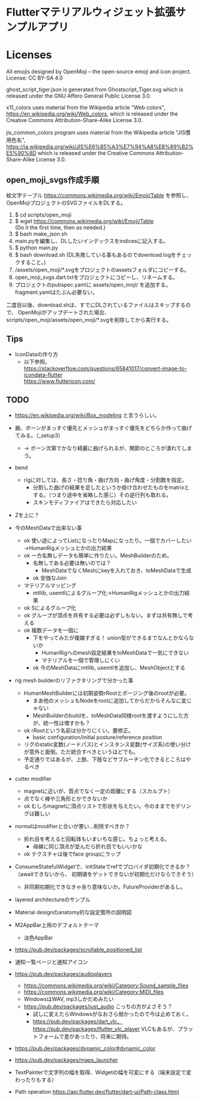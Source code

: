 
# Flutterマテリアルウィジェット拡張サンプルアプリ

# Licenses

All emojis designed by OpenMoji – the open-source emoji and icon project. License: CC BY-SA 4.0

ghost_script_tiger.json is generated from Ghostscript_Tiger.svg
which is released under the GNU Affero General Public License 3.0.

x11_colors uses material from the Wikipedia article "Web colors",
https://en.wikipedia.org/wiki/Web_colors,
which is released under the Creative Commons Attribution-Share-Alike License 3.0.

jis_common_colors program uses material from the Wikipedia article "JIS慣用色名",
https://ja.wikipedia.org/wiki/JIS%E6%85%A3%E7%94%A8%E8%89%B2%E5%90%8D
which is released under the Creative Commons Attribution-Share-Alike License 3.0.

## open_moji_svgs作成手順

絵文字テーブル https://commons.wikimedia.org/wiki/Emoji/Table を参照し、
OpenMojiプロジェクトのSVGファイルをDLする。

1. $ cd scripts/open_moji
2. $ wget https://commons.wikimedia.org/wiki/Emoji/Table  
   (Do it the first time, then as needed.)
3. $ bash make_json.sh
4. main.pyを編集し、DLしたいインデックスをindicesに記入する。
5. $ python main.py
6. $ bash download.sh
   (DL失敗している事もあるのでdownload.logをチェックすること。)
7. /assets/open_moji/*.svgをプロジェクトのassetsフォルダにコピーする。
8. open_moji_svgs.dart.txtをプロジェクトにコピーし、リネームする。
9. プロジェクトのpubspec.yamlに assets/open_moji/ を追加する。fragment.yamlはたぶん必要ない。

二度目以後、download.shは、すでにDLされているファイルはスキップするので、 OpenMojiがアップデートされた場合、
scripts/open_moji/assets/open_moji/*.svgを削除してから実行する。

## Tips

* IconDataの作り方
  * 以下参照。  
    https://stackoverflow.com/questions/65841017/convert-image-to-icondata-flutter  
    https://www.fluttericon.com/

## TODO

* https://en.wikipedia.org/wiki/Box_modeling と言うらしい。

* 腕、ボーンがまっすぐ優先とメッシュがまっすぐ優先をどちらか作って曲げてみる。（_setup3）
  * → ボーン次第でかなり綺麗に曲げられるが、関節のところが潰れてしまう。

* bend
  * rigに対しては、長さ・捻り角・曲げ方向・曲げ角度・分割数を指定。
    * 分割した曲げの結果を足したというか掛け合わせたものをmatrixとする。（つまり途中を省略した感じ）その逆行列も取れる。
    * スキンモディファイアはできたら対応したい

* Zを上に？

* 今のMeshDataで出来ない事 
  * ok 使い途によってListになったりMapになったり。一個でカバーしたい→HumanRigメッシュとかの出力結果
  * ok 一方名無しデータも簡単に作りたい。MeshBuilderのため。
    * 名無しである必要は無いのでは？
      * MeshDataでなくMeshにkeyを入れておき、toMeshDataで生成
    * ok 安価なJoin
  * マテリアルマッピング
    * mtllib, usemtlによるグループ化→HumanRigメッシュとかの出力結果
  * ok Sによるグループ化
  * ok グループが頂点を共有する必要は必ずしもない。まずは共有無しで考える
  * ok 複数データを一個に
    * 下をやってみたが複雑すぎる！ union型ができるまでなんとかならないか
      * HumanRigへのmesh設定結果をtoMeshDataで一気にできない
      * マテリアルを一個で管理しにくい
    * ok 今のMeshDataにmtllib, usemtlを追加し、MeshObjectとする
      
* rig mesh builderのリファクタリングで分かった事
  * HumanMeshBuilderには初期姿勢rRootとポージング後のrootが必要。
    * まあ他のメッシュもNodeをrootに追加してからだからそんなに変じゃない
    * MeshBuilderのbuildを、toMeshData同様rootを渡すようにした方が、統一性は増すかも？
  * ok rRootという名前は分かりにくい。要修正。
    * basic configuration/initial posture/reference position 
  * リグのstatic変数(ノードパス)とインスタンス変数(サイズ系)の使い分けが意外と面倒。ただ統合すべきというほどでも。
  * 予定通りではあるが、上肢、下肢などサブルーチン化できるところはやるべき

* cutter modifier
  * magnetに近いが、質点でなく一定の距離にする（スカルプト）
  * 点でなく棒や三角形とかできないか
  * ok むしろmagnetに頂点リストで形状を与えたい。今のままでモデリングは難しい
* normalはmodifierと合いが悪い...削除すべきか？
  * 折れ目を考えると回転体もいまいちな感じ。ちょっと考える。
    * 母線に同じ頂点が並んだら折れ目でもいいかな
  * ok テクスチャは後でface groupにラップ

* ConsumeStatefulWidgetで、initStateでrefでプロバイダ初期化できるか？（awaitできないから、
  初期値をゲットできないが初期化だけならできそう）
  * 非同期初期化できなきゃ余り意味ないか。FutureProviderがあるし。
* layered architectureのサンプル
* Material designのanatomy的な設定箇所の説明図
* M2AppBar上用のデフォルトテーマ
  * 淡色AppBar
* https://pub.dev/packages/scrollable_positioned_list
* 通知一覧ページと通知アイコン
* https://pub.dev/packages/audioplayers
  * https://commons.wikimedia.org/wiki/Category:Sound_sample_files
  * https://commons.wikimedia.org/wiki/Category:MIDI_files
  * WindowsはWAV, mp3しかだめみたい
  * https://pub.dev/packages/just_audio こっちの方がよさそう？
    * 試しに変えたらWindowsがなおさら弱かったので今は止めておく。
    * https://pub.dev/packages/dart_vlc、https://pub.dev/packages/flutter_vlc_player 
      VLCもあるが、プラットフォームで差があったり、将来に期待。
* https://pub.dev/packages/dynamic_color#dynamic_color
* https://pub.dev/packages/maps_launcher
* TextPainterで文字列の幅を取得、Widgetの幅を可変にする（端末設定で変わったりもする）
* Path operation https://api.flutter.dev/flutter/dart-ui/Path-class.html